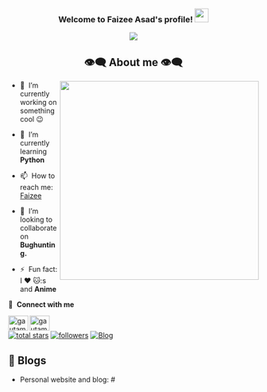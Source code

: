 <!--
**Faizee-Asad/Faizee-Asad** is a ✨ _special_ ✨ repository because its `README.md` (this file) appears on your GitHub profile.

Here are some ideas to get you started:

- 🔭 I’m currently working on ...
- 🌱 I’m currently learning ...
- 👯 I’m looking to collaborate on ...
- 🤔 I’m looking for help with ...
- 💬 Ask me about ...
- 📫 How to reach me: ...
- 😄 Pronouns: ...
- ⚡ Fun fact: ...
-->

<h3 align="center">
  Welcome to Faizee Asad's profile!
  <img src="https://media.giphy.com/media/hvRJCLFzcasrR4ia7z/giphy.gif" width="28">
</h3>

<p align="center">
  <a href="https://github.com/DenverCoder1/readme-typing-svg"><img src="https://readme-typing-svg.herokuapp.com/?lines=Hacker%3BCTF%20player%3BAlways%20learning%20new%20things&font=Fira%20Code&center=true&width=440&height=45&color=f75c7e&vCenter=true&size=22"></a>
</p>

<h2 align="center"> 👁️‍🗨️ About me 👁️‍🗨️ </h2>
<div>
<img src="https://gifdb.com/images/high/hacker-hacking-in-the-dark-h2fu99nutzo132op.webp" align="right" width="400" >


  
- 🔭 &nbsp;I’m currently working on something cool :wink:
- 🌱 &nbsp;I’m currently learning **Python**

- 📫 &nbsp;How to reach me: [Faizee](https://twitter.com/faizee_asad)
- 👯 &nbsp;I’m looking to collaborate on <b>Bughunting.</b>
- ⚡ &nbsp;Fun fact: I :heart: 🐱:s and **Anime**


<!-- Social icons section -->
<p align="left">
  🔗 &nbsp;<b>Connect with me</b>
<p align="left">
<a href="https://twitter.com/faizee_asad" target="blank"><img align="left" src="https://raw.githubusercontent.com/rahuldkjain/github-profile-readme-generator/master/src/images/icons/Social/twitter.svg" alt="gautamkrishnar" height="30" width="40" /></a>
<a href="https://in.linkedin.com/in/faizee-asad-566341200" target="blank"><img align="left" src="https://raw.githubusercontent.com/rahuldkjain/github-profile-readme-generator/master/src/images/icons/Social/linked-in-alt.svg" alt="gautamkrishnar" height="30" width="40" /></a>


<br/>

<p align="left">
<a href="#">
    <img alt="total stars" title="Total stars on GitHub" src="https://custom-icon-badges.herokuapp.com/github/stars/Linuxinet?color=55960c&style=for-the-badge&labelColor=488207&logo=star"/></a>
  <a href="https://github.com/Faizee-Asad?tab=followers">
    <img alt="followers" title="Follow me on Github" src="https://custom-icon-badges.herokuapp.com/github/followers/Linuxinet?color=236ad3&labelColor=1155ba&style=for-the-badge&logo=person-add&label=Follow&logoColor=white"/></a>
  <a href="https://faizee-asad.github.io/">
    <img alt="Blog" title="Blog" src="https://img.shields.io/badge/GitHub%20Pages-222222?style=for-the-badge&logo=GitHub%20Pages&logoColor=white"/></a>

</p>

## 📝 Blogs

- Personal website and blog: #


